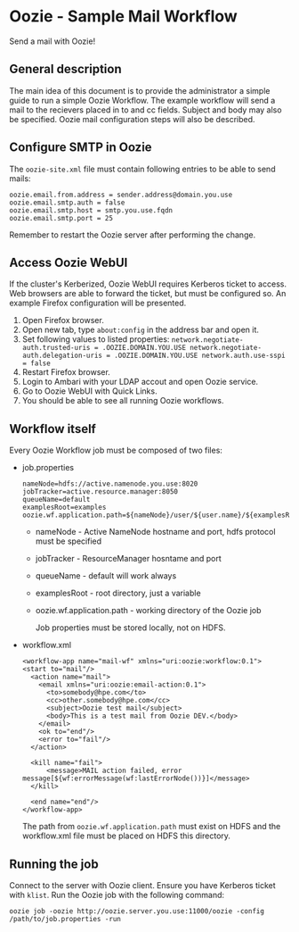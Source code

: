 # Oozie - Sample Mail Workflow
Send a mail with Oozie!

## General description
  The main idea of this document is to provide the administrator a simple guide to run a simple Oozie Workflow. The example workflow will send a mail to the recievers placed in to and cc fields. Subject and body may also be specified. Oozie mail configuration steps will also be described.

## Configure SMTP in Oozie
  The `oozie-site.xml` file must contain following entries to be able to send mails:
  ```
  oozie.email.from.address = sender.address@domain.you.use
  oozie.email.smtp.auth = false
  oozie.email.smtp.host = smtp.you.use.fqdn
  oozie.email.smtp.port = 25
  ```
  Remember to restart the Oozie server after performing the change.

## Access Oozie WebUI
  If the cluster's Kerberized, Oozie WebUI requires Kerberos ticket to access. Web browsers are able to forward the ticket, but must be configured so. An example Firefox configuration will be presented.

  1. Open Firefox browser.
  2. Open new tab, type `about:config` in the address bar and open it.
  3. Set following values to listed properties:
    ```
    network.negotiate-auth.trusted-uris = .OOZIE.DOMAIN.YOU.USE
    network.negotiate-auth.delegation-uris = .OOZIE.DOMAIN.YOU.USE
    network.auth.use-sspi = false
    ```
  4. Restart Firefox browser.
  5. Login to Ambari with your LDAP accout and open Oozie service.
  6. Go to Oozie WebUI with Quick Links.
  7. You should be able to see all running Oozie workflows.

## Workflow itself
  Every Oozie Workflow job must be composed of two files:
  - job.properties

    ```
    nameNode=hdfs://active.namenode.you.use:8020
    jobTracker=active.resource.manager:8050
    queueName=default
    examplesRoot=examples
    oozie.wf.application.path=${nameNode}/user/${user.name}/${examplesRoot}/apps/mail
    ```

    - nameNode - Active NameNode hostname and port, hdfs protocol must be specified
    - jobTracker - ResourceManager hosntame and port
    - queueName - default will work always
    - examplesRoot - root directory, just a variable
    - oozie.wf.application.path - working directory of the Oozie job

      Job properties must be stored locally, not on HDFS.


  - workflow.xml

    ```
    <workflow-app name="mail-wf" xmlns="uri:oozie:workflow:0.1">
    <start to="mail"/>
      <action name="mail">
        <email xmlns="uri:oozie:email-action:0.1">
          <to>somebody@hpe.com</to>
          <cc>other.somebody@hpe.com</cc>
          <subject>Oozie test mail</subject>
          <body>This is a test mail from Oozie DEV.</body>
        </email>
        <ok to="end"/>
        <error to="fail"/>
      </action>

      <kill name="fail">
          <message>MAIL action failed, error message[${wf:errorMessage(wf:lastErrorNode())}]</message>
      </kill>

      <end name="end"/>
    </workflow-app>
    ```

    The path from `oozie.wf.application.path` must exist on HDFS and the workflow.xml file must be placed on HDFS this directory.

## Running the job
  Connect to the server with Oozie client. Ensure you have Kerberos ticket with `klist`.
  Run the Oozie job with the following command:
  ```
  oozie job -oozie http://oozie.server.you.use:11000/oozie -config /path/to/job.properties -run
  ```
